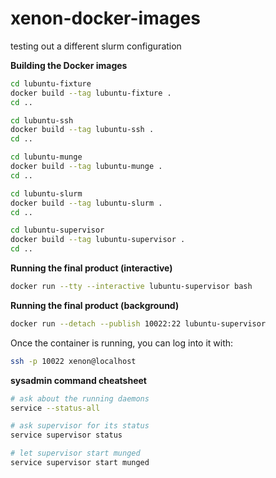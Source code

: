 # xenon-docker-images
testing out a different slurm configuration

**Building the Docker images**

```bash
cd lubuntu-fixture
docker build --tag lubuntu-fixture .
cd ..

cd lubuntu-ssh
docker build --tag lubuntu-ssh .
cd ..

cd lubuntu-munge
docker build --tag lubuntu-munge .
cd ..

cd lubuntu-slurm
docker build --tag lubuntu-slurm .
cd ..

cd lubuntu-supervisor
docker build --tag lubuntu-supervisor .
cd ..

```


**Running the final product (interactive)**

```bash
docker run --tty --interactive lubuntu-supervisor bash
```

**Running the final product (background)**

```bash
docker run --detach --publish 10022:22 lubuntu-supervisor
```

Once the container is running, you can log into it with:

```bash
ssh -p 10022 xenon@localhost
```


**sysadmin command cheatsheet**

```bash
# ask about the running daemons
service --status-all

# ask supervisor for its status
service supervisor status

# let supervisor start munged
service supervisor start munged
```



